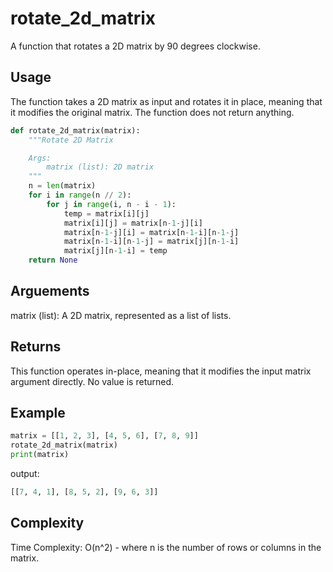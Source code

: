 # rotate_2d_matrix

A function that rotates a 2D matrix by 90 degrees clockwise.

## Usage

The function takes a 2D matrix as input and rotates it in place, meaning that it modifies the original matrix. The function does not return anything.

```python
def rotate_2d_matrix(matrix):
    """Rotate 2D Matrix

    Args:
        matrix (list): 2D matrix
    """
    n = len(matrix)
    for i in range(n // 2):
        for j in range(i, n - i - 1):
            temp = matrix[i][j]
            matrix[i][j] = matrix[n-1-j][i]
            matrix[n-1-j][i] = matrix[n-1-i][n-1-j]
            matrix[n-1-i][n-1-j] = matrix[j][n-1-i]
            matrix[j][n-1-i] = temp
    return None
```
## Arguements

matrix (list): A 2D matrix, represented as a list of lists.

## Returns

This function operates in-place, meaning that it modifies the input matrix argument directly. No value is returned.

## Example
```python
matrix = [[1, 2, 3], [4, 5, 6], [7, 8, 9]]
rotate_2d_matrix(matrix)
print(matrix)
```

output:
```python
[[7, 4, 1], [8, 5, 2], [9, 6, 3]]
```

## Complexity

Time Complexity: O(n^2) - where n is the number of rows or columns in the matrix.
